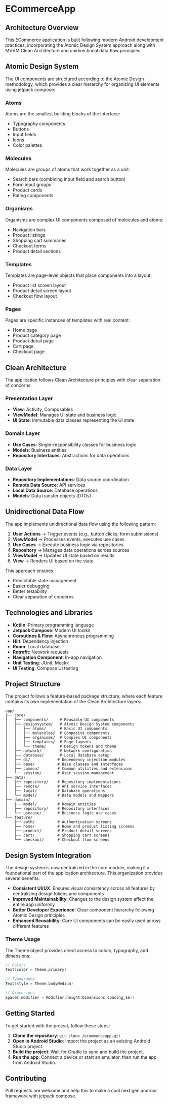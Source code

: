 # ECommerceApp

## Architecture Overview

This ECommerce application is built following modern Android development practices, incorporating the Atomic Design System approach along with MVVM Clean Architecture and unidirectional data flow principles.

## Atomic Design System

The UI components are structured according to the Atomic Design methodology, which provides a clear hierarchy for organizing UI elements using jetpack compose:

### Atoms
Atoms are the smallest building blocks of the interface:
- Typography components
- Buttons
- Input fields
- Icons
- Color palettes

### Molecules
Molecules are groups of atoms that work together as a unit:
- Search bars (combining input field and search button)
- Form input groups
- Product cards
- Rating components

### Organisms
Organisms are complex UI components composed of molecules and atoms:
- Navigation bars
- Product listings
- Shopping cart summaries
- Checkout forms
- Product detail sections

### Templates
Templates are page-level objects that place components into a layout:
- Product list screen layout
- Product detail screen layout
- Checkout flow layout

### Pages
Pages are specific instances of templates with real content:
- Home page
- Product category page
- Product detail page
- Cart page
- Checkout page

## Clean Architecture

The application follows Clean Architecture principles with clear separation of concerns:

### Presentation Layer
- **View**: Activity, Composables
- **ViewModel**: Manages UI state and business logic
- **UI State**: Immutable data classes representing the UI state

### Domain Layer
- **Use Cases**: Single-responsibility classes for business logic
- **Models**: Business entities
- **Repository Interfaces**: Abstractions for data operations

### Data Layer
- **Repository Implementations**: Data source coordination
- **Remote Data Source**: API services
- **Local Data Source**: Database operations
- **Models**: Data transfer objects (DTOs)

## Unidirectional Data Flow

The app implements unidirectional data flow using the following pattern:

1. **User Actions** → Trigger events (e.g., button clicks, form submissions)
2. **ViewModel** → Processes events, executes use cases
3. **Use Cases** → Execute business logic via repositories
4. **Repository** → Manages data operations across sources
5. **ViewModel** → Updates UI state based on results
6. **View** → Renders UI based on the state

This approach ensures:
- Predictable state management
- Easier debugging
- Better testability
- Clear separation of concerns

## Technologies and Libraries

- **Kotlin**: Primary programming language
- **Jetpack Compose**: Modern UI toolkit
- **Coroutines & Flow**: Asynchronous programming
- **Hilt**: Dependency injection
- **Room**: Local database
- **Retrofit**: Network requests
- **Navigation Component**: In-app navigation
- **Unit Testing**: JUnit, Mockk
- **UI Testing**: Compose UI testing

## Project Structure

The project follows a feature-based package structure, where each feature contains its own implementation of the Clean Architecture layers:

```
app/
├── core/
│   ├── components/     # Reusable UI components
│   ├── designsystem/   # Atomic Design System components
│   │   ├── atoms/      # Basic UI components
│   │   ├── molecules/  # Composite components
│   │   ├── organisms/  # Complex UI components
│   │   ├── templates/  # Page layouts
│   │   └── theme/      # Design tokens and theme
│   ├── network/        # Network configuration
│   ├── database/       # Local database setup
│   ├── di/            # Dependency injection modules
│   ├── base/          # Base classes and interfaces
│   ├── common/        # Common utilities and extensions
│   └── session/       # User session management
├── data/
│   ├── repository/    # Repository implementations
│   ├── remote/        # API service interfaces
│   ├── local/         # Database operations
│   └── model/         # Data models and mappers
├── domain/
│   ├── model/         # Domain entities
│   ├── repository/    # Repository interfaces
│   └── usecase/       # Business logic use cases
└── feature/
    ├── auth/          # Authentication screens
    ├── home/          # Home and product listing screens
    ├── product/       # Product detail screens
    ├── cart/          # Shopping cart screens
    └── checkout/      # Checkout flow screens
```

## Design System Integration

The design system is now centralized in the core module, making it a foundational part of the application architecture. This organization provides several benefits:

- **Consistent UI/UX**: Ensures visual consistency across all features by centralizing design tokens and components
- **Improved Maintainability**: Changes to the design system affect the entire app uniformly
- **Better Developer Experience**: Clear component hierarchy following Atomic Design principles
- **Enhanced Reusability**: Core UI components can be easily used across different features

### Theme Usage

The Theme object provides direct access to colors, typography, and dimensions:

```kotlin
// Colors
Text(color = Theme.primary)

// Typography
Text(style = Theme.bodyMedium)

// Dimensions
Spacer(modifier = Modifier.height(Dimensions.spacing_16))
```

## Getting Started

To get started with the project, follow these steps:

1. **Clone the repository**: `git clone /ecommerceapp.git`
2. **Open in Android Studio**: Import the project as an existing Android Studio project.
3. **Build the project**: Wait for Gradle to sync and build the project.
4. **Run the app**: Connect a device or start an emulator, then run the app from Android Studio.

## Contributing

Pull requests are welcome and help this to make a cool next gen android framework with jetpack compose.
